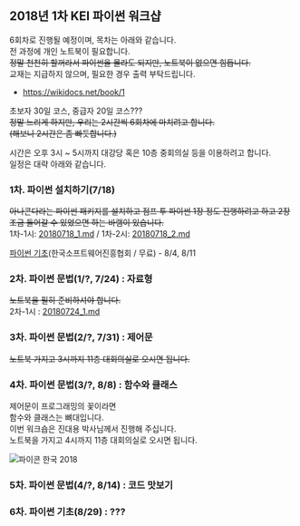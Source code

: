 ## 2018년 1차 KEI 파이썬 워크샵  
6회차로 진행될 예정이며, 목차는 아래와 같습니다.  
전 과정에 개인 노트북이 필요합니다.  
~~정말 천천히 할꺼라서 파이썬을 몰라도 되지만, 노트북이 없으면 힘듭니다.~~  
교재는 지급하지 않으며, 필요한 경우 출력 부탁드립니다.  
- https://wikidocs.net/book/1  
  
  
초보자 30일 코스, 중급자 20일 코스???  
~~정말 느리게 하지만, 우리는 2시간씩 6회차에 마치려고 합니다.~~  
~~(해보니 2시간은 좀 빠듯합니다.)~~  
  
시간은 오후 3시 ~ 5시까지 대강당 혹은 10층 중회의실 등을 이용하려고 합니다.  
일정은 대략 아래와 같습니다.  
  
  
### 1차. 파이썬 설치하기(7/18)  
~~아나콘다라는 파이썬 패키지를 설치하고 점프 투 파이썬 1장 정도 진행하려고 하고 2장 조금 들어갈 수 있었으면 하는 바램이 있습니다.~~  
  1차-1시: [20180718_1.md](./20180718_1.md) / 1차-2시: [20180718_2.md](./20180718_2.md)  
  
  [파이썬 기초](http://edu2.kosta.or.kr/enroll?courseId=298&year=2018&orderNumber=2)(한국소프트웨어진흥협회 / 무료) - 8/4, 8/11  
  
### 2차. 파이썬 문법(1/?, 7/24) : 자료형  
  ~~노트북을 필히 준비하셔야 합니다.~~  
  2차-1시 : [20180724_1.md](./20180724_1.md)  
  
### 3차. 파이썬 문법(2/?, 7/31) : 제어문  
  ~~노트북 가지고 3시까지 11층 대회의실로 오시면 됩니다.~~  
  
  
### 4차. 파이썬 문법(3/?, 8/8) : 함수와 클래스  
  제어문이 프로그래밍의 꽃이라면  
  함수와 클래스는 뼈대입니다.  
  이번 워크숍은 진대용 박사님께서 진행해 주십니다.  
  노트북을 가지고 4시까지 11층 대회의실로 오시면 됩니다.  
  
  ![파이콘 한국 2018](https://www.pycon.kr/2018/)
### 5차. 파이썬 문법(4/?, 8/14) : 코드 맛보기  
  
  
### 6차. 파이썬 기초(8/29) : ???
